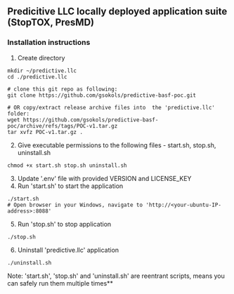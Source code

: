 ## Predicitive LLC locally deployed application suite (StopTOX, PresMD) 
### Installation instructions


1. Create directory
```
mkdir ~/predictive.llc
cd ./predictive.llc

# clone this git repo as following:
git clone https://github.com/gsokols/predictive-basf-poc.git

# OR copy/extract release archive files into  the 'predictive.llc' folder:
wget https://github.com/gsokols/predictive-basf-poc/archive/refs/tags/POC-v1.tar.gz
tar xvfz POC-v1.tar.gz .
```

2. Give executable permissions to the following files - start.sh, stop.sh, uninstall.sh
```
chmod +x start.sh stop.sh uninstall.sh
```
3. Update '.env' file with provided VERSION and LICENSE_KEY 
4. Run 'start.sh' to start the application
```
./start.sh
# Open browser in your Windows, navigate to 'http://<your-ubuntu-IP-address>:8088'
```
5. Run 'stop.sh' to stop application
```
./stop.sh
```
6. Uninstall 'predictive.llc' application
```
./uninstall.sh
```

Note: 'start.sh', 'stop.sh' and 'uninstall.sh' are reentrant scripts, means you can safely run them multiple times**
